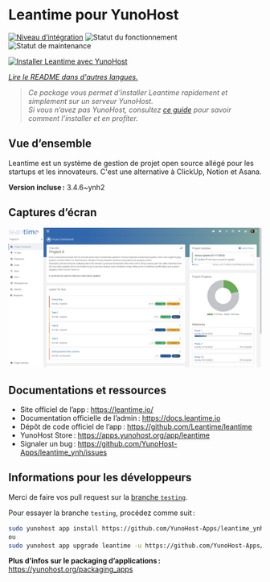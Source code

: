 <!--
Nota bene : ce README est automatiquement généré par <https://github.com/YunoHost/apps/tree/master/tools/readme_generator>
Il NE doit PAS être modifié à la main.
-->

# Leantime pour YunoHost

[![Niveau d’intégration](https://apps.yunohost.org/badge/integration/leantime)](https://ci-apps.yunohost.org/ci/apps/leantime/)
![Statut du fonctionnement](https://apps.yunohost.org/badge/state/leantime)
![Statut de maintenance](https://apps.yunohost.org/badge/maintained/leantime)

[![Installer Leantime avec YunoHost](https://install-app.yunohost.org/install-with-yunohost.svg)](https://install-app.yunohost.org/?app=leantime)

*[Lire le README dans d'autres langues.](./ALL_README.md)*

> *Ce package vous permet d’installer Leantime rapidement et simplement sur un serveur YunoHost.*  
> *Si vous n’avez pas YunoHost, consultez [ce guide](https://yunohost.org/install) pour savoir comment l’installer et en profiter.*

## Vue d’ensemble

Leantime est un système de gestion de projet open source allégé pour les startups et les innovateurs. C'est une alternative à ClickUp, Notion et Asana.

**Version incluse :** 3.4.6~ynh2

## Captures d’écran

![Capture d’écran de Leantime](./doc/screenshots/ProjectDashboard.png)

## Documentations et ressources

- Site officiel de l’app : <https://leantime.io/>
- Documentation officielle de l’admin : <https://docs.leantime.io>
- Dépôt de code officiel de l’app : <https://github.com/Leantime/leantime>
- YunoHost Store : <https://apps.yunohost.org/app/leantime>
- Signaler un bug : <https://github.com/YunoHost-Apps/leantime_ynh/issues>

## Informations pour les développeurs

Merci de faire vos pull request sur la [branche `testing`](https://github.com/YunoHost-Apps/leantime_ynh/tree/testing).

Pour essayer la branche `testing`, procédez comme suit :

```bash
sudo yunohost app install https://github.com/YunoHost-Apps/leantime_ynh/tree/testing --debug
ou
sudo yunohost app upgrade leantime -u https://github.com/YunoHost-Apps/leantime_ynh/tree/testing --debug
```

**Plus d’infos sur le packaging d’applications :** <https://yunohost.org/packaging_apps>
